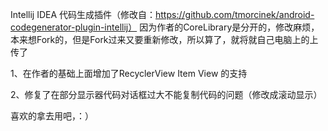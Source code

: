 Intellij IDEA 代码生成插件（修改自：https://github.com/tmorcinek/android-codegenerator-plugin-intellij）
因为作者的CoreLibrary是分开的，修改麻烦，本来想Fork的，但是Fork过来又要重新修改，所以算了，就将就自己电脑上的上传了

1、在作者的基础上面增加了RecyclerView Item View 的支持

2、修复了在部分显示器代码对话框过大不能复制代码的问题（修改成滚动显示）

喜欢的拿去用吧，：）
